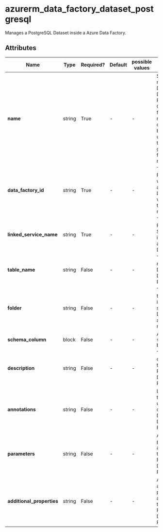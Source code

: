 # azurerm_data_factory_dataset_postgresql

Manages a PostgreSQL Dataset inside a Azure Data Factory.

## Attributes

| Name | Type | Required? | Default  | possible values | Description |
| ---- | ---- | --------- | -------- | ----------- | ----------- |
| **name** | string | True | -  |  -  | Specifies the name of the Data Factory Dataset PostgreSQL. Changing this forces a new resource to be created. Must be globally unique. See the [Microsoft documentation](https://docs.microsoft.com/azure/data-factory/naming-rules) for all restrictions. | 
| **data_factory_id** | string | True | -  |  -  | The Data Factory ID in which to associate the Linked Service with. Changing this forces a new resource. | 
| **linked_service_name** | string | True | -  |  -  | The Data Factory Linked Service name in which to associate the Dataset with. | 
| **table_name** | string | False | -  |  -  | The table name of the Data Factory Dataset PostgreSQL. | 
| **folder** | string | False | -  |  -  | The folder that this Dataset is in. If not specified, the Dataset will appear at the root level. | 
| **schema_column** | block | False | -  |  -  | A `schema_column` block. | 
| **description** | string | False | -  |  -  | The description for the Data Factory Dataset PostgreSQL. | 
| **annotations** | string | False | -  |  -  | List of tags that can be used for describing the Data Factory Dataset PostgreSQL. | 
| **parameters** | string | False | -  |  -  | A map of parameters to associate with the Data Factory Dataset PostgreSQL. | 
| **additional_properties** | string | False | -  |  -  | A map of additional properties to associate with the Data Factory Dataset PostgreSQL. | 

